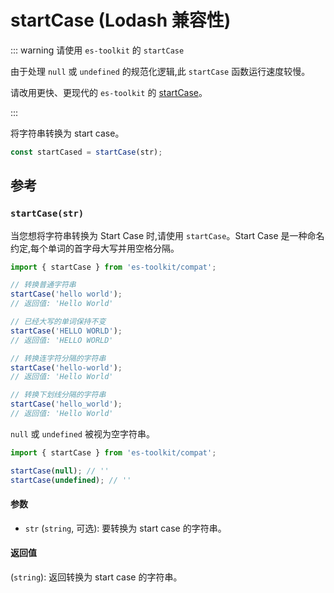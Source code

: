 # startCase (Lodash 兼容性)

::: warning 请使用 `es-toolkit` 的 `startCase`

由于处理 `null` 或 `undefined` 的规范化逻辑,此 `startCase` 函数运行速度较慢。

请改用更快、更现代的 `es-toolkit` 的 [startCase](../../string/startCase.md)。

:::

将字符串转换为 start case。

```typescript
const startCased = startCase(str);
```

## 参考

### `startCase(str)`

当您想将字符串转换为 Start Case 时,请使用 `startCase`。Start Case 是一种命名约定,每个单词的首字母大写并用空格分隔。

```typescript
import { startCase } from 'es-toolkit/compat';

// 转换普通字符串
startCase('hello world');
// 返回值: 'Hello World'

// 已经大写的单词保持不变
startCase('HELLO WORLD');
// 返回值: 'HELLO WORLD'

// 转换连字符分隔的字符串
startCase('hello-world');
// 返回值: 'Hello World'

// 转换下划线分隔的字符串
startCase('hello_world');
// 返回值: 'Hello World'
```

`null` 或 `undefined` 被视为空字符串。

```typescript
import { startCase } from 'es-toolkit/compat';

startCase(null); // ''
startCase(undefined); // ''
```

#### 参数

- `str` (`string`, 可选): 要转换为 start case 的字符串。

#### 返回值

(`string`): 返回转换为 start case 的字符串。
